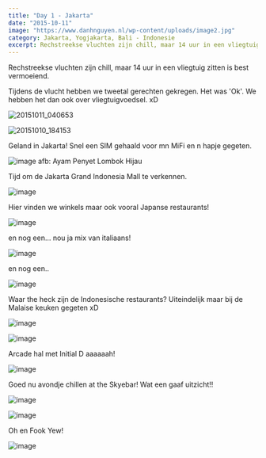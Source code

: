 ```yaml
---
title: "Day 1 - Jakarta"
date: "2015-10-11"
image: "https://www.danhnguyen.nl/wp-content/uploads/image2.jpg"
category: Jakarta, Yogjakarta, Bali - Indonesie
excerpt: Rechstreekse vluchten zijn chill, maar 14 uur in een vliegtuig zitten is best vermoeiend...
---
```


Rechstreekse vluchten zijn chill, maar 14 uur in een vliegtuig zitten is best vermoeiend.

Tijdens de vlucht hebben we tweetal gerechten gekregen. Het was 'Ok'. We hebben het dan ook over vliegtuigvoedsel. xD

![20151011_040653](https://www.danhnguyen.nl/wp-content/uploads//20151011_040653-1024x576.jpg)

![20151010_184153](https://www.danhnguyen.nl/wp-content/uploads//20151010_184153-e1444588801532-1024x576.jpg)

Geland in Jakarta! Snel een SIM gehaald voor mn MiFi en n hapje gegeten.

![image](https://www.danhnguyen.nl/wp-content/uploads//image1-1024x576.jpg) afb: Ayam Penyet Lombok Hijau

Tijd om de Jakarta Grand Indonesia Mall te verkennen.

![image](https://www.danhnguyen.nl/wp-content/uploads//image13-1024x576.jpg)

Hier vinden we winkels maar ook vooral Japanse restaurants!

![image](https://www.danhnguyen.nl/wp-content/uploads//image5-1024x576.jpg)

en nog een... nou ja mix van italiaans!

![image](https://www.danhnguyen.nl/wp-content/uploads//image3-1024x576.jpg)

en nog een..

![image](https://www.danhnguyen.nl/wp-content/uploads//image4-1024x576.jpg)

Waar the heck zijn de Indonesische restaurants? Uiteindelijk maar bij de Malaise keuken gegeten xD

![image](https://www.danhnguyen.nl/wp-content/uploads//image32-1024x576.jpg)

![image](https://www.danhnguyen.nl/wp-content/uploads//image31-1024x576.jpg)

Arcade hal met Initial D aaaaaah!

![image](https://www.danhnguyen.nl/wp-content/uploads//image8-1024x576.jpg)

Goed nu avondje chillen at the Skyebar! Wat een gaaf uitzicht!!

![image](https://www.danhnguyen.nl/wp-content/uploads//image30-1024x576.jpg)

![image](https://www.danhnguyen.nl/wp-content/uploads//image9-1024x576.jpg)

Oh en Fook Yew!

![image](https://www.danhnguyen.nl/wp-content/uploads//image12-1024x576.jpg)
